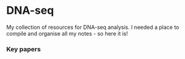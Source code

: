 # DNA-seq

My collection of resources for DNA-seq analysis. I needed a place to compile and organise all my notes - so here it is!

### Key papers

